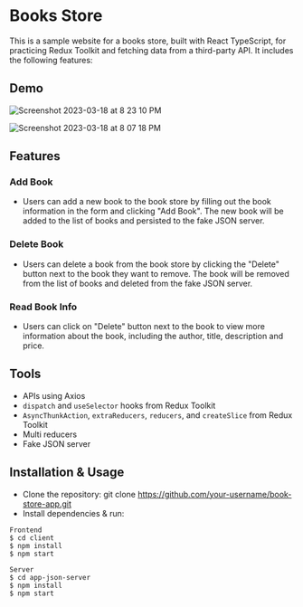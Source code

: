 # Books Store

This is a sample website for a books store, built with React TypeScript, for practicing Redux Toolkit and fetching data from a third-party API. It includes the following features:

## Demo
![Screenshot 2023-03-18 at 8 23 10 PM](https://user-images.githubusercontent.com/68791488/226126782-256037db-d4bb-4848-8d8f-f5fb39b075fc.png)

![Screenshot 2023-03-18 at 8 07 18 PM](https://user-images.githubusercontent.com/68791488/226126706-42f66dcb-f771-4f65-ab1b-592bf78e6352.png)

## Features
### Add Book
- Users can add a new book to the book store by filling out the book information in the form and clicking "Add Book". The new book will be added to the list of books and persisted to the fake JSON server.

### Delete Book
- Users can delete a book from the book store by clicking the "Delete" button next to the book they want to remove. The book will be removed from the list of books and deleted from the fake JSON server.

### Read Book Info
- Users can click on "Delete" button next to the book to view more information about the book, including the author, title, description and price.

## Tools
- APIs using Axios
- `dispatch` and `useSelector` hooks from Redux Toolkit
- `AsyncThunkAction`, `extraReducers`, `reducers`, and `createSlice` from Redux Toolkit
- Multi reducers
- Fake JSON server

## Installation & Usage
- Clone the repository: git clone https://github.com/your-username/book-store-app.git
- Install dependencies & run:
```
Frontend
$ cd client
$ npm install
$ npm start

Server
$ cd app-json-server
$ npm install
$ npm start

```
